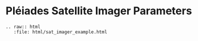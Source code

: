# Pléiades Satellite Imager Parameters

```{eval-rst}
.. raw:: html
   :file: html/sat_imager_example.html
```